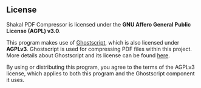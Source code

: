 ## License

Shakal PDF Compressor is licensed under the **GNU Affero General Public License (AGPL) v3.0**.

This program makes use of [Ghostscript](https://www.ghostscript.com/), which is also licensed under **AGPLv3**. Ghostscript is used for compressing PDF files within this project. More details about Ghostscript and its license can be found [here](https://www.gnu.org/licenses/agpl-3.0.html).

By using or distributing this program, you agree to the terms of the AGPLv3 license, which applies to both this program and the Ghostscript component it uses.